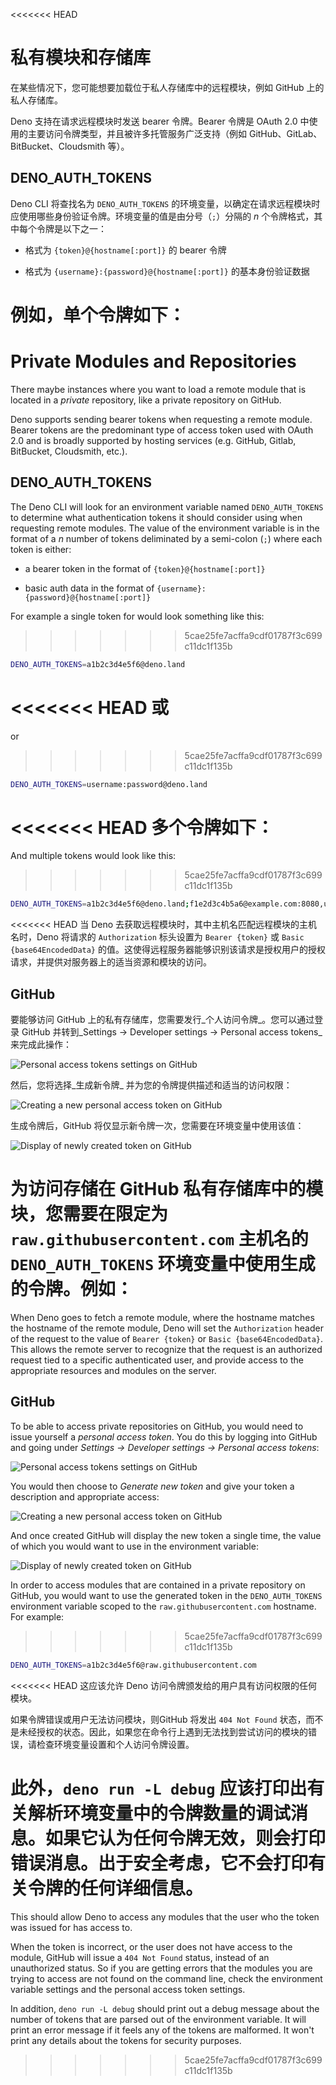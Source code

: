 <<<<<<< HEAD
# 私有模块和存储库

在某些情况下，您可能想要加载位于私人存储库中的远程模块，例如 GitHub
上的私人存储库。

Deno 支持在请求远程模块时发送 bearer 令牌。Bearer 令牌是 OAuth 2.0
中使用的主要访问令牌类型，并且被许多托管服务广泛支持（例如
GitHub、GitLab、BitBucket、Cloudsmith 等）。

## DENO_AUTH_TOKENS

Deno CLI 将查找名为 `DENO_AUTH_TOKENS`
的环境变量，以确定在请求远程模块时应使用哪些身份验证令牌。环境变量的值是由分号（`;`）分隔的
_n_ 个令牌格式，其中每个令牌是以下之一：

- 格式为 `{token}@{hostname[:port]}` 的 bearer 令牌

- 格式为 `{username}:{password}@{hostname[:port]}` 的基本身份验证数据

例如，单个令牌如下：
=======
# Private Modules and Repositories

There maybe instances where you want to load a remote module that is located in
a _private_ repository, like a private repository on GitHub.

Deno supports sending bearer tokens when requesting a remote module. Bearer
tokens are the predominant type of access token used with OAuth 2.0 and is
broadly supported by hosting services (e.g. GitHub, Gitlab, BitBucket,
Cloudsmith, etc.).

## DENO_AUTH_TOKENS

The Deno CLI will look for an environment variable named `DENO_AUTH_TOKENS` to
determine what authentication tokens it should consider using when requesting
remote modules. The value of the environment variable is in the format of a _n_
number of tokens deliminated by a semi-colon (`;`) where each token is either:

- a bearer token in the format of `{token}@{hostname[:port]}`

- basic auth data in the format of `{username}:{password}@{hostname[:port]}`

For example a single token for would look something like this:
>>>>>>> 5cae25fe7acffa9cdf01787f3c699c11dc1f135b

```sh
DENO_AUTH_TOKENS=a1b2c3d4e5f6@deno.land
```

<<<<<<< HEAD
或
=======
or
>>>>>>> 5cae25fe7acffa9cdf01787f3c699c11dc1f135b

```sh
DENO_AUTH_TOKENS=username:password@deno.land
```

<<<<<<< HEAD
多个令牌如下：
=======
And multiple tokens would look like this:
>>>>>>> 5cae25fe7acffa9cdf01787f3c699c11dc1f135b

```sh
DENO_AUTH_TOKENS=a1b2c3d4e5f6@deno.land;f1e2d3c4b5a6@example.com:8080,username:password@deno.land
```

<<<<<<< HEAD
当 Deno 去获取远程模块时，其中主机名匹配远程模块的主机名时，Deno 将请求的
`Authorization` 标头设置为 `Bearer {token}` 或 `Basic {base64EncodedData}`
的值。这使得远程服务器能够识别该请求是授权用户的授权请求，并提供对服务器上的适当资源和模块的访问。

## GitHub

要能够访问 GitHub 上的私有存储库，您需要发行_个人访问令牌_。您可以通过登录
GitHub 并转到_Settings -> Developer settings -> Personal access tokens_
来完成此操作：

![Personal access tokens settings on GitHub](../../images/private-pat.png)

然后，您将选择_生成新令牌_ 并为您的令牌提供描述和适当的访问权限：

![Creating a new personal access token on GitHub](../../images/private-github-new-token.png)

生成令牌后，GitHub 将仅显示新令牌一次，您需要在环境变量中使用该值：

![Display of newly created token on GitHub](../../images/private-github-token-display.png)

为访问存储在 GitHub 私有存储库中的模块，您需要在限定为
`raw.githubusercontent.com` 主机名的 `DENO_AUTH_TOKENS`
环境变量中使用生成的令牌。例如：
=======
When Deno goes to fetch a remote module, where the hostname matches the hostname
of the remote module, Deno will set the `Authorization` header of the request to
the value of `Bearer {token}` or `Basic {base64EncodedData}`. This allows the
remote server to recognize that the request is an authorized request tied to a
specific authenticated user, and provide access to the appropriate resources and
modules on the server.

## GitHub

To be able to access private repositories on GitHub, you would need to issue
yourself a _personal access token_. You do this by logging into GitHub and going
under _Settings -> Developer settings -> Personal access tokens_:

![Personal access tokens settings on GitHub](../../images/private-pat.png)

You would then choose to _Generate new token_ and give your token a description
and appropriate access:

![Creating a new personal access token on GitHub](../../images/private-github-new-token.png)

And once created GitHub will display the new token a single time, the value of
which you would want to use in the environment variable:

![Display of newly created token on GitHub](../../images/private-github-token-display.png)

In order to access modules that are contained in a private repository on GitHub,
you would want to use the generated token in the `DENO_AUTH_TOKENS` environment
variable scoped to the `raw.githubusercontent.com` hostname. For example:
>>>>>>> 5cae25fe7acffa9cdf01787f3c699c11dc1f135b

```sh
DENO_AUTH_TOKENS=a1b2c3d4e5f6@raw.githubusercontent.com
```

<<<<<<< HEAD
这应该允许 Deno 访问令牌颁发给的用户具有访问权限的任何模块。

如果令牌错误或用户无法访问模块，则GitHub 将发出 `404 Not Found`
状态，而不是未经授权的状态。因此，如果您在命令行上遇到无法找到尝试访问的模块的错误，请检查环境变量设置和个人访问令牌设置。

此外，`deno run -L debug`
应该打印出有关解析环境变量中的令牌数量的调试消息。如果它认为任何令牌无效，则会打印错误消息。出于安全考虑，它不会打印有关令牌的任何详细信息。
=======
This should allow Deno to access any modules that the user who the token was
issued for has access to.

When the token is incorrect, or the user does not have access to the module,
GitHub will issue a `404 Not Found` status, instead of an unauthorized status.
So if you are getting errors that the modules you are trying to access are not
found on the command line, check the environment variable settings and the
personal access token settings.

In addition, `deno run -L debug` should print out a debug message about the
number of tokens that are parsed out of the environment variable. It will print
an error message if it feels any of the tokens are malformed. It won't print any
details about the tokens for security purposes.
>>>>>>> 5cae25fe7acffa9cdf01787f3c699c11dc1f135b
